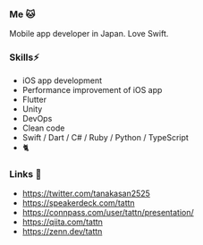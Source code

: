 ### Me :cat:

Mobile app developer in Japan. Love Swift.

### Skills⚡

- iOS app development
- Performance improvement of iOS app
- Flutter
- Unity
- DevOps
- Clean code
- Swift / Dart / C# / Ruby / Python / TypeScript
- :cat2:

### Links 🔗

- https://twitter.com/tanakasan2525
- https://speakerdeck.com/tattn
- https://connpass.com/user/tattn/presentation/
- https://qiita.com/tattn
- https://zenn.dev/tattn

<!--
**tattn/tattn** is a ✨ _special_ ✨ repository because its `README.md` (this file) appears on your GitHub profile.

Here are some ideas to get you started:

- 🔭 I’m currently working on ...
- 🌱 I’m currently learning ...
- 👯 I’m looking to collaborate on ...
- 🤔 I’m looking for help with ...
- 💬 Ask me about ...
- 📫 How to reach me: ...
- 😄 Pronouns: ...
- ⚡ Fun fact: ...
-->
